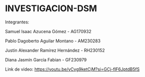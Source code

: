 # INVESTIGACION-DSM

Integrantes: 

Samuel Isaac Azucena Gómez - AG170932 

Pablo Dagoberto Aguilar Montano - AM230283 

Justin Alexander Ramírez Hernández - RH230152 

Diana Jasmín García Fabian - GF230979 

Link de video:  https://youtu.be/yCvg9ketCjM?si=GCj-flF6JptdB5fS 
